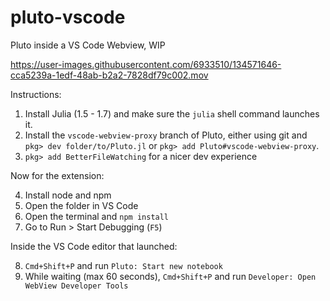 # pluto-vscode
Pluto inside a VS Code Webview, WIP

https://user-images.githubusercontent.com/6933510/134571646-cca5239a-1edf-48ab-b2a2-7828df79c002.mov

Instructions:
1. Install Julia (1.5 - 1.7) and make sure the `julia` shell command launches it.
2. Install the `vscode-webview-proxy` branch of Pluto, either using git and `pkg> dev folder/to/Pluto.jl` or `pkg> add Pluto#vscode-webview-proxy`.
3. `pkg> add BetterFileWatching` for a nicer dev experience

Now for the extension:

4. Install node and npm
4. Open the folder in VS Code
4. Open the terminal and `npm install`
4. Go to Run > Start Debugging (`F5`)

Inside the VS Code editor that launched:

8. `Cmd+Shift+P` and run `Pluto: Start new notebook`
8. While waiting (max 60 seconds), `Cmd+Shift+P` and run `Developer: Open WebView Developer Tools`
